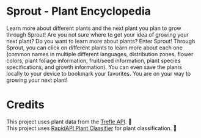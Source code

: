 # Sprout - Plant Encyclopedia
Learn more about different plants and the next plant you plan to grow through Sprout!
Are you not sure where to get your idea of growing your next plant? Do you want to learn more about plants? Enter Sprout! Through Sprout, you can click on different plants to learn more about each one (common names in multiple different languages, distribution zones, flower colors, plant foliage information, fruit/seed information, plant species specifications, and growth information). 
You can even save the plants locally to your device to bookmark your favorites. You are on your way to growing your next plant!

# Credits
This project uses plant data from the [Trefle API](https://trefle.io). 🌱<br>
This project uses [RapidAPI Plant Classifier](https://rapidapi.com/iHeartAPIs/api/plant-classifier) for plant classification. 🌿
